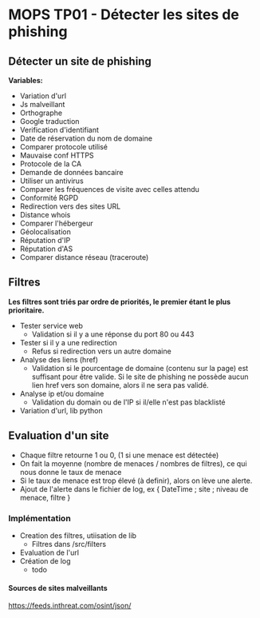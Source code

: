 # MOPS TP01 - Détecter les sites de phishing
## Détecter un site de phishing
**Variables:**
- Variation d'url
- Js malveillant
- Orthographe
- Google traduction
- Verification d'identifiant
- Date de réservation du nom de domaine
- Comparer protocole utilisé
- Mauvaise conf HTTPS
- Protocole de la CA
- Demande de données bancaire
- Utiliser un antivirus
- Comparer les fréquences de visite avec celles attendu
- Conformité RGPD
- Redirection vers des sites URL
- Distance whois
- Comparer l'hébergeur
- Géolocalisation
- Réputation d'IP
- Réputation d'AS
- Comparer distance réseau (traceroute)


## Filtres
**Les filtres sont triés par ordre de priorités, le premier étant le plus prioritaire.**
- Tester service web
  - Validation si il y a une réponse du port 80 ou 443
- Tester si il y a une redirection
  -  Refus si redirection vers un autre domaine
- Analyse des liens (href)
  - Validation si le pourcentage de domaine (contenu sur la page) est suffisant pour être valide. Si le site de phishing ne possède aucun lien href vers son domaine, alors il ne sera pas validé.
- Analyse ip et/ou domaine
  - Validation du domain ou de l'IP si il/elle n'est pas blacklisté
- Variation d'url, lib python

## Evaluation d'un site
- Chaque filtre retourne 1 ou 0, (1 si une menace est détectée)
- On fait la moyenne (nombre de menaces / nombres de filtres), ce qui nous donne le taux de menace
- Si le taux de menace est trop élevé (à definir), alors on lève une alerte.
- Ajout de l'alerte dans le fichier de log, ex { DateTime ; site ; niveau de menace, filtre }

### Implémentation
- Creation des filtres, utiisation de lib
    - Filtres dans /src/filters
- Evaluation de l'url
- Création de log
    - todo


#### Sources de sites malveillants
https://feeds.inthreat.com/osint/json/